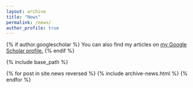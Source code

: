 ```yaml
---
layout: archive
title: "News"
permalink: /news/
author_profile: true
---
```


{% if author.googlescholar %}
  You can also find my articles on <u><a href="{{author.googlescholar}}">my Google Scholar profile</a>.</u>
{% endif %}

{% include base_path %}

{% for post in site.news reversed %}
  {% include archive-news.html %}
{% endfor %}

<!-- remove the loop above and link below, it was only for demo -->
